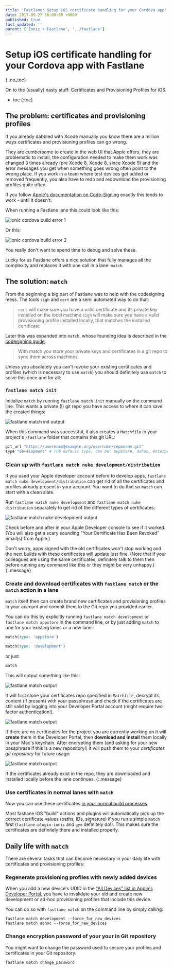 ```yaml
---
title: 'Fastlane: Setup iOS certificate handling for your Cordova app'
date: 2017-09-27 16:00:00 +0000
published: true
last_updated: ''
parent: ['Ionic + Fastlane', '../fastlane']
---
```

# Setup iOS certificate handling for your Cordova app with Fastlane
{:.no_toc}

On to the (usually) nasty stuff: Certificates and Provisioning Profiles for iOS.

* toc
{:toc}

## The problem: certificates and provisioning profiles

If you already dabbled with Xcode manually you know there are a million ways certificates and provisioning profiles can go wrong.

They are cumbersome to create in the web UI that Apple offers, they are problematic to install, the configuration needed to make them work was changed 3 times already (pre Xcode 8, Xcode 8, since Xcode 9) and the error messages you get when something goes wrong often point to the wrong place. If you work in a team where test devices get added or removed frequently, you also have to redo and redownload the provisioning profiles quite often.

If you follow [Apple's documentation on Code-Signing](https://developer.apple.com/support/code-signing/) exactly this tends to work - until it doesn't.

When running a Fastlane lane this could look like this:

![`ionic cordova build error 1`](images/build/ionic-cordova-build-error-1.png)

Or this:

![`ionic cordova build error 2`](images/build/ionic-cordova-build-error-2.png)

You really don't want to spend time to debug and solve these.

Lucky for us Fastlane offers a nice solution that fully manages all the complexity and replaces it with one call in a lane: `match`.

## The solution: `match`

From the beginning a big part of Fastlane was to help with the codesigning mess. The tools `sigh`  and `cert` are a semi automated way to do that:

> `cert` will make sure you have a valid certificate and its private key installed on the local machine
> `sigh` will make sure you have a valid provisioning profile installed locally, that matches the installed certificate

Later this was expanded into `match`, whose founding idea is described in the [codesigning guide](https://codesigning.guide/).

> With match you store your private keys and certificates in a git repo to sync them across machines.

Unless you absolutely you can't revoke your existing certificates and profiles (which is necessary to use `match`) you should definitely use `match` to solve this once and for all:

### `fastlane match init`

Initialize `match` by running `fastlane match init` manually on the command line. This wants a private (!) git repo you have access to where it can save the created things:

![`fastlane match init` output](images/match/fastlane-match-init.png)

When this command was successful, it also creates a `Matchfile` in your project's `/fastlane` folder that contains this git URL:

```ruby
git_url "https://username@example.org/username/reponame.git"
type "development" # The default type, can be: appstore, adhoc, enterprise or development
```

### Clean up with `fastlane match nuke development/distribution`

If you used your Apple developer account before to develop apps, `fastlane match nuke development/distribution` can get rid of all the certificates and profiles already present in your account. You want to do that so `match` can start with a clean slate.

Run `fastlane match nuke development` and `fastlane match nuke distribution` separately to get rid of the different types of certificates:

![`fastlane match nuke development` output](images/match/fastlane-match-nuke.png)

Check before and after in your Apple Developer console to see if it worked. (You will also get a scary sounding "Your Certificate Has Been Revoked" email(s) from Apple.)

Don't worry, apps signed with the old certificates won't stop working and the next builds with these certificates will update just fine. (Note that if your colleagues are using the same certificates, definitely talk to them then before running any command like this or they might be very unhappy.)
{:.message}

### Create and download certificates with `fastlane match` or the `match` action in a lane

`match` itself then can create brand new certificates and provisioning profiles in your account and commit them to the Git repo you provided earlier.

You can do this by explicitly running `fastlane match development` or `fastlane match appstore` in the command line, or by just adding `match` to one for your existing lanes or a new lane:

```ruby
match(type: 'appstore')
```

```ruby
match(type: 'development')
```

or just

```ruby
match
```

This will output something like this:

![`fastlane match` output](images/match/fastlane-match-in-lane-1.png)

It will first clone your certificates repo specified in `Matchfile`, decrypt its content (if present) with your passphrase and check if the certificates are still valid by logging into your Developer Portal account (might require two factor authentication!).

![`fastlane match` output](images/match/fastlane-match-in-lane-2.png)

If there are no certificates for the project you are currently working on it will **create** them in the Developer Portal, then **download and install** them locally in your Mac's keychain. After encrypting them (and asking for your new passphrase if this is a new repository!) it will push them to your _certificates git repository_ for future usage:

![`fastlane match` output](images/match/fastlane-match-in-lane-3.png)

If the certificates already exist in the repo, they are downloaded and installed locally before the lane continues.
{:.message}

### Use certificates in normal lanes with `match`

Now you can use these certificates [in your normal build processes](build-your-project.md).

Most fastlane iOS "build" actions and plugins will automatically pick up the correct certificate values (paths, IDs, signature) if you run a simple `match` first (`fastlane-plugin-ionic` and `gym` definitely do!). This makes sure the certificates are definitely there and installed properly.

## Daily life with `match`

There are several tasks that can become necessary in your daily life with certificates and provisioning profiles:

### Regenerate provisioning profiles with newly added devices

When you add a new device's UDID in the ["All Devices" list in Apple's Developer Portal](https://developer.apple.com/account/ios/device/), you have to invalidate your old and create new development or ad-hoc provisioning profiles that include this device.

You can do so with `fastlane match` on the command line by simply calling:

```
fastlane match development --force_for_new_devices
fastlane match adhoc --force_for_new_devices
```

### Change encryption password of your your in Git repository

You might want to change the password used to secure your profiles and certificates in your Git repository.

```
fastlane match change_password
```
